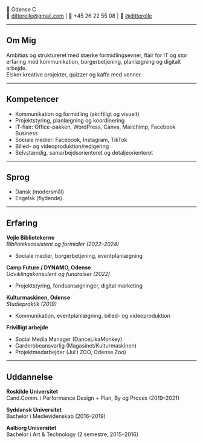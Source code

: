 # Ditte Rolle

📍 Odense C  
📧 [ditterolle@gmail.com](mailto:ditterolle@gmail.com) | 📱 +45 26 22 55 08 | 📸 [@ditterolle]([https://www.linkedin.com/in/ditterolle])

---

## Om Mig

Ambitiøs og struktureret med stærke formidlingsevner, flair for IT og stor erfaring med kommunikation, borgerbetjening, planlægning og digitalt arbejde.  
Elsker kreative projekter, quizzer og kaffe med venner.

---

## Kompetencer

- Kommunikation og formidling (skriftligt og visuelt)
- Projektstyring, planlægning og koordinering
- IT-flair: Office-pakken, WordPress, Canva, Mailchimp, Facebook Business
- Sociale medier: Facebook, Instagram, TikTok
- Billed- og videoproduktion/redigering
- Selvstændig, samarbejdsorienteret og detaljeorienteret

---

## Sprog

- Dansk (modersmål)
- Engelsk (flydende)

---

## Erfaring

**Vejle Bibliotekerne**  
_Biblioteksassistent og formidler (2022–2024)_  
- Sociale medier, borgerbetjening, eventplanlægning

**Camp Future / DYNAMO, Odense**  
_Udviklingskonsulent og fundraiser (2022)_  
- Projektstyring, fondsansøgninger, digital marketing

**Kulturmaskinen, Odense**  
_Studiepraktik (2019)_  
- Kommunikation, eventplanlægning, billed- og videoproduktion

**Frivilligt arbejde**  
- Social Media Manager (DanceLikaMonkey)  
- Garderobeansvarlig (Magasinet/Kulturmaskinen)  
- Projektmedarbejder (Jul i ZOO, Odense Zoo)

---

## Uddannelse

**Roskilde Universitet**  
Cand.Comm. i Performance Design + Plan, By og Proces (2019–2021)

**Syddansk Universitet**  
Bachelor i Medievidenskab (2016–2019)

**Aalborg Universitet**  
Bachelor i Art & Technology (2 semestre, 2015–2016)

<style>
  h1:first-of-type { 
    display: none;
  }
</style>
